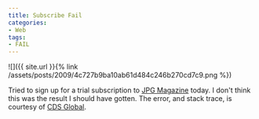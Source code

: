 ```yaml
---
title: Subscribe Fail
categories:
- Web
tags:
- FAIL
---
```


![]({{ site.url }}{% link /assets/posts/2009/4c727b9ba10ab61d484c246b270cd7c9.png %})
  



Tried to sign up for a trial subscription to [JPG Magazine](http://jpgmag.com/) today. I don't think this was the result I should have gotten. The error, and stack trace, is courtesy of [CDS Global](http://www.cds-global.com/).
